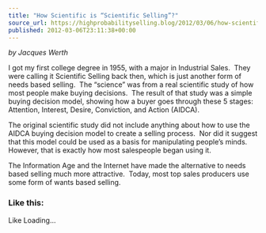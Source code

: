 ```yaml
---
title: "How Scientific is “Scientific Selling”?"
source_url: https://highprobabilityselling.blog/2012/03/06/how-scientific-is-scientific-selling
published: 2012-03-06T23:11:38+00:00
---
```

*by Jacques Werth*


I got my first college degree in 1955, with a major in Industrial Sales.  They were calling it Scientific Selling back then, which is just another form of needs based selling.  The “science” was from a real scientific study of how most people make buying decisions.  The result of that study was a simple buying decision model, showing how a buyer goes through these 5 stages:  Attention, Interest, Desire, Conviction, and Action (AIDCA).


The original scientific study did not include anything about how to use the AIDCA buying decision model to create a selling process.  Nor did it suggest that this model could be used as a basis for manipulating people’s minds.  However, that is exactly how most salespeople began using it.


The Information Age and the Internet have made the alternative to needs based selling much more attractive.  Today, most top sales producers use some form of wants based selling.


### Like this:

Like Loading...
